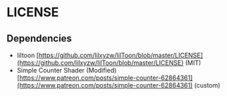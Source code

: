 # LICENSE
## Dependencies
* liltoon [https://github.com/lilxyzw/lilToon/blob/master/LICENSE](https://github.com/lilxyzw/lilToon/blob/master/LICENSE) (MIT)
* Simple Counter Shader (Modified) [https://www.patreon.com/posts/simple-counter-62864361](https://www.patreon.com/posts/simple-counter-62864361) (custom)
